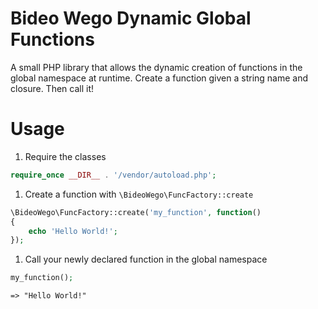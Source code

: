 # Bideo Wego Dynamic Global Functions

A small PHP library that allows the dynamic creation of functions in the global namespace at runtime.
Create a function given a string name and closure. Then call it!

# Usage

1. Require the classes

```php
require_once __DIR__ . '/vendor/autoload.php';
```

1. Create a function with `\BideoWego\FuncFactory::create`

```php
\BideoWego\FuncFactory::create('my_function', function()
{
	echo 'Hello World!';
});
```

1. Call your newly declared function in the global namespace

```php
my_function();
```
```shell
=> "Hello World!"
```

